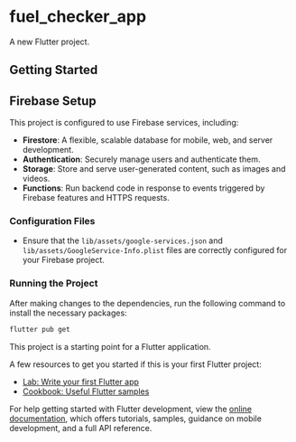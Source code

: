 # fuel_checker_app

A new Flutter project.

## Getting Started

## Firebase Setup

This project is configured to use Firebase services, including:

- **Firestore**: A flexible, scalable database for mobile, web, and server development.
- **Authentication**: Securely manage users and authenticate them.
- **Storage**: Store and serve user-generated content, such as images and videos.
- **Functions**: Run backend code in response to events triggered by Firebase features and HTTPS requests.

### Configuration Files

- Ensure that the `lib/assets/google-services.json` and `lib/assets/GoogleService-Info.plist` files are correctly configured for your Firebase project.

### Running the Project

After making changes to the dependencies, run the following command to install the necessary packages:

```bash
flutter pub get
```


This project is a starting point for a Flutter application.

A few resources to get you started if this is your first Flutter project:

- [Lab: Write your first Flutter app](https://docs.flutter.dev/get-started/codelab)
- [Cookbook: Useful Flutter samples](https://docs.flutter.dev/cookbook)

For help getting started with Flutter development, view the
[online documentation](https://docs.flutter.dev/), which offers tutorials,
samples, guidance on mobile development, and a full API reference.
